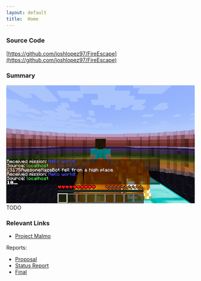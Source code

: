 ```yaml
---
layout: default
title:  Home
---
```


### Source Code
[https://github.com/joshlopez97/FireEscape](https://github.com/joshlopez97/FireEscape)

### Summary
![Screenshot1.png](https://raw.githubusercontent.com/joshlopez97/FireEscape/master/docs/img/Screenshot1.png)
TODO

### Relevant Links
- [Project Malmo](https://github.com/microsoft/malmo)

Reports:
- [Proposal](proposal.html)
- [Status Report](status.html)
- [Final](final.html)
